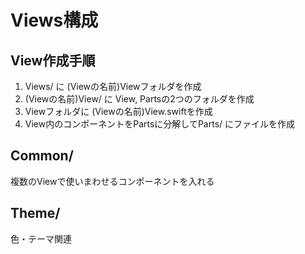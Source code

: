 #  Views構成
## View作成手順
1. Views/ に (Viewの名前)Viewフォルダを作成
2. (Viewの名前)View/ に View, Partsの2つのフォルダを作成
3. Viewフォルダに (Viewの名前)View.swiftを作成
4. View内のコンポーネントをPartsに分解してParts/ にファイルを作成

## Common/
複数のViewで使いまわせるコンポーネントを入れる

## Theme/
色・テーマ関連
